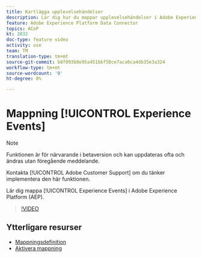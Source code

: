 ```yaml
---
title: Kartlägga upplevelsehändelser
description: Lär dig hur du mappar upplevelsehändelser i Adobe Experience Platform (AEP)
feature: Adobe Experience Platform Data Connector
topics: ACoP
kt: 2832
doc-type: feature video
activity: use
team: TM
translation-type: tm+mt
source-git-commit: b8f093b8e95a451bbf50ce7aca6ca4db35e3a324
workflow-type: tm+mt
source-wordcount: '0'
ht-degree: 0%

---
```



# Mappning [!UICONTROL Experience Events]

>[!NOTE]
>
>Funktionen är för närvarande i betaversion och kan uppdateras ofta och ändras utan föregående meddelande.
>
>Kontakta [!UICONTROL Adobe Customer Support] om du tänker implementera den här funktionen.

Lär dig mappa [!UICONTROL Experience Events] i Adobe Experience Platform (AEP).

>[!VIDEO](https://video.tv.adobe.com/v/27265?quality=12)

## Ytterligare resurser

* [Mappningsdefinition](https://docs.adobe.com/content/help/en/campaign-standard/using/administrating/mapping-campaign-and-aep-data/aep-mapping-definition.html)
* [Aktivera mappning](https://docs.adobe.com/content/help/en/campaign-standard/using/administrating/mapping-campaign-and-aep-data/aep-mapping-activation.html)

